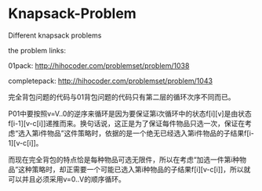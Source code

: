 # Knapsack-Problem
Different knapsack problems

the problem links:

01pack: http://hihocoder.com/problemset/problem/1038

completepack: http://hihocoder.com/problemset/problem/1043

完全背包问题的代码与01背包问题的代码只有第二层的循环次序不同而已。

P01中要按照v=V..0的逆序来循环是因为要保证第i次循环中的状态f[i][v]是由状态f[i-1][v-c[i]]递推而来。换句话说，这正是为了保证每件物品只选一次，保证在考虑“选入第i件物品”这件策略时，依据的是一个绝无已经选入第i件物品的子结果f[i-1][v-c[i]]。

而现在完全背包的特点恰是每种物品可选无限件，所以在考虑“加选一件第i种物品”这种策略时，却正需要一个可能已选入第i种物品的子结果f[i][v-c[i]]，所以就可以并且必须采用v=0..V的顺序循环。
